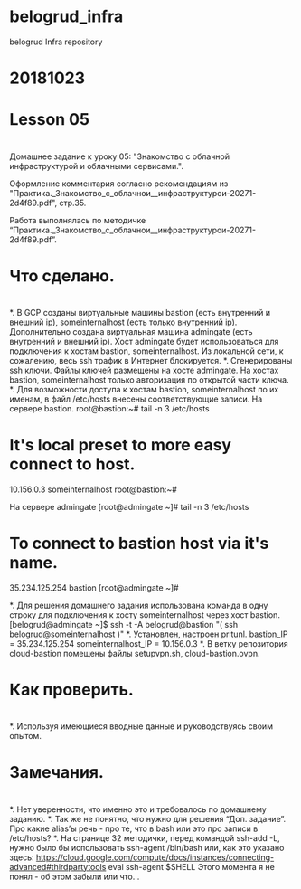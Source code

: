 # belogrud_infra
belogrud Infra repository

# 20181023
# Lesson 05
# 
Домашнее задание к уроку 05: "Знакомство с облачной инфраструктурой и облачными сервисами.".

Оформление комментария согласно рекомендациям из "Практика._Знакомство_с_облачнои__инфраструктурои-20271-2d4f89.pdf", стр.35.

Работа выполнялась по методичке “Практика._Знакомство_с_облачнои__инфраструктурои-20271-2d4f89.pdf”.

# Что сделано.
#
*. В GCP созданы виртуальные машины bastion (есть внутренний и внешний ip), someinternalhost (есть только внутренний ip). Дополнительно создана виртуальная машина admingate (есть внутренний и внешний ip). Хост admingate будет использоваться для подключения к хостам bastion, someinternalhost. Из локальной сети, к сожалению, весь ssh трафик в Интернет блокируется.
*. Сгенерированы ssh ключи. Файлы ключей размещены на хосте admingate. На хостах bastion, someinternalhost только авторизация по открытой части ключа.
*. Для возможности доступа к хостам bastion, someinternalhost по их именам, в файл /etc/hosts внесены соответствующие записи.
На сервере bastion.
root@bastion:~# tail -n 3 /etc/hosts

# It's local preset to more easy connect to host.
10.156.0.3 someinternalhost
root@bastion:~#

На сервере admingate
[root@admingate ~]# tail -n 3 /etc/hosts

# To connect to bastion host via it's name.
35.234.125.254 bastion
[root@admingate ~]#

*. Для решения домашнего задания использована команда в одну строку для подключения к хосту someinternalhost через хост bastion.
[belogrud@admingate ~]$ ssh -t -A belogrud@bastion "( ssh belogrud@someinternalhost )"
*. Установлен, настроен pritunl.
bastion_IP = 35.234.125.254
someinternalhost_IP = 10.156.0.3
*. В ветку репозитория cloud-bastion помещены файлы setupvpn.sh, cloud-bastion.ovpn.

# Как проверить.
#
*. Используя имеющиеся вводные данные и руководствуясь своим опытом.

# Замечания.
#
*. Нет уверенности, что именно это и требовалось по домашнему заданию.
*. Так же не понятно, что нужно для решения “Доп. задание”. Про какие alias’ы речь - про те, что в bash или это про записи в /etc/hosts?
*. На странице 32 методички, перед командой ssh-add -L, нужно было бы использовать ssh-agent /bin/bash или, как это указано здесь:
https://cloud.google.com/compute/docs/instances/connecting-advanced#thirdpartytools
eval ssh-agent $SHELL
Этого момента я не понял - об этом забыли или что...

